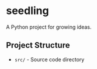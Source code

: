 # seedling

A Python project for growing ideas.

## Project Structure

- `src/` - Source code directory
